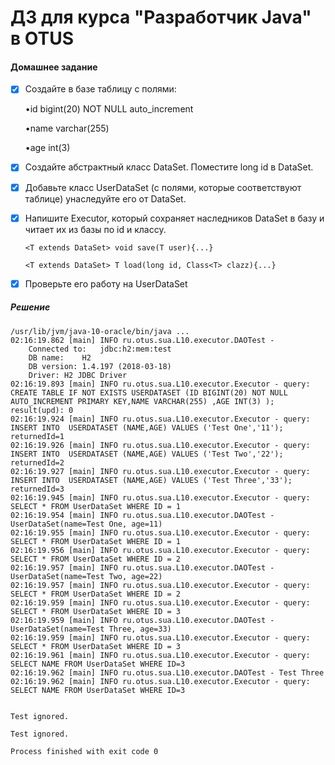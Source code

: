 ﻿# ДЗ для курса "Разработчик Java" в OTUS


#### Домашнее задание

- [x] Создайте в базе таблицу с полями: 

    •id bigint(20) NOT NULL auto_increment
     
    •name varchar(255)
    
    •age int(3)
    

- [x] Создайте абстрактный класс DataSet. Поместите long id в DataSet.
 
 
- [x] Добавьте класс UserDataSet (с полями, которые соответствуют таблице) унаследуйте его от DataSet.
 
 
- [x] Напишите Executor, который сохраняет наследников DataSet в базу и читает их из базы по id и классу.
 
    `<T extends DataSet> void save(T user){...}`
    
    `<T extends DataSet> T load(long id, Class<T> clazz){...}`


- [x] Проверьте его работу на UserDataSet



##### Решение

``` 
/usr/lib/jvm/java-10-oracle/bin/java ...
02:16:19.862 [main] INFO ru.otus.sua.L10.executor.DAOTest - 
	Connected to:	jdbc:h2:mem:test
	DB name:	H2
	DB version:	1.4.197 (2018-03-18)
	Driver:	H2 JDBC Driver
02:16:19.893 [main] INFO ru.otus.sua.L10.executor.Executor - query: CREATE TABLE IF NOT EXISTS USERDATASET (ID BIGINT(20) NOT NULL AUTO_INCREMENT PRIMARY KEY,NAME VARCHAR(255) ,AGE INT(3) );	result(upd): 0
02:16:19.924 [main] INFO ru.otus.sua.L10.executor.Executor - query: INSERT INTO  USERDATASET (NAME,AGE) VALUES ('Test One','11');	returnedId=1
02:16:19.926 [main] INFO ru.otus.sua.L10.executor.Executor - query: INSERT INTO  USERDATASET (NAME,AGE) VALUES ('Test Two','22');	returnedId=2
02:16:19.927 [main] INFO ru.otus.sua.L10.executor.Executor - query: INSERT INTO  USERDATASET (NAME,AGE) VALUES ('Test Three','33');	returnedId=3
02:16:19.945 [main] INFO ru.otus.sua.L10.executor.Executor - query: SELECT * FROM UserDataSet WHERE ID = 1
02:16:19.954 [main] INFO ru.otus.sua.L10.executor.DAOTest - UserDataSet(name=Test One, age=11)
02:16:19.955 [main] INFO ru.otus.sua.L10.executor.Executor - query: SELECT * FROM UserDataSet WHERE ID = 1
02:16:19.956 [main] INFO ru.otus.sua.L10.executor.Executor - query: SELECT * FROM UserDataSet WHERE ID = 2
02:16:19.957 [main] INFO ru.otus.sua.L10.executor.DAOTest - UserDataSet(name=Test Two, age=22)
02:16:19.957 [main] INFO ru.otus.sua.L10.executor.Executor - query: SELECT * FROM UserDataSet WHERE ID = 2
02:16:19.959 [main] INFO ru.otus.sua.L10.executor.Executor - query: SELECT * FROM UserDataSet WHERE ID = 3
02:16:19.959 [main] INFO ru.otus.sua.L10.executor.DAOTest - UserDataSet(name=Test Three, age=33)
02:16:19.959 [main] INFO ru.otus.sua.L10.executor.Executor - query: SELECT * FROM UserDataSet WHERE ID = 3
02:16:19.961 [main] INFO ru.otus.sua.L10.executor.Executor - query: SELECT NAME FROM UserDataSet WHERE ID=3
02:16:19.962 [main] INFO ru.otus.sua.L10.executor.DAOTest - Test Three
02:16:19.962 [main] INFO ru.otus.sua.L10.executor.Executor - query: SELECT NAME FROM UserDataSet WHERE ID=3


Test ignored.

Test ignored.

Process finished with exit code 0
```

